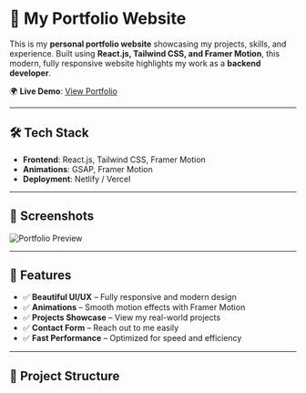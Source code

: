 # 🚀 My Portfolio Website

This is my **personal portfolio website** showcasing my projects, skills, and experience. Built using **React.js, Tailwind CSS, and Framer Motion**, this modern, fully responsive website highlights my work as a **backend developer**.

🌍 **Live Demo**: [View Portfolio](your-deployed-link)

---

## 🛠️ Tech Stack

- **Frontend**: React.js, Tailwind CSS, Framer Motion  
- **Animations**: GSAP, Framer Motion  
- **Deployment**: Netlify / Vercel  

---

## 📸 Screenshots

![Portfolio Preview](your-screenshot-link)

---

## 🎯 Features

- ✅ **Beautiful UI/UX** – Fully responsive and modern design  
- ✅ **Animations** – Smooth motion effects with Framer Motion  
- ✅ **Projects Showcase** – View my real-world projects  
- ✅ **Contact Form** – Reach out to me easily  
- ✅ **Fast Performance** – Optimized for speed and efficiency  

---

## 📂 Project Structure

